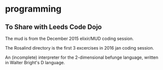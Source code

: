 # programming
## To Share with Leeds Code Dojo

The mud is from the December 2015 elixir/MUD coding session.   

The Rosalind directory is the first 3 excercises in 2016 jan coding session.

An (incomplete) interpreter for the 2-dimensional befunge language, written in Walter Bright's D language.
